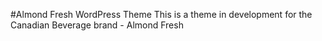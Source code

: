 #Almond Fresh WordPress Theme
This is a theme in development for the Canadian Beverage brand - Almond Fresh
